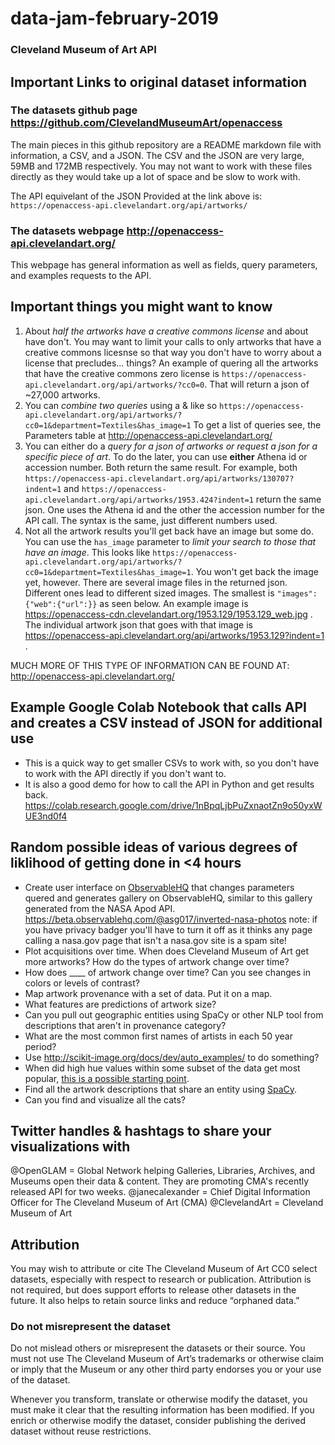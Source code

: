 # data-jam-february-2019
### Cleveland Museum of Art API


## Important Links to original dataset information

### The datasets github page https://github.com/ClevelandMuseumArt/openaccess
The main pieces in this github repository are a README markdown file with information, a CSV, and a JSON. The CSV and the JSON are very large, 59MB and 172MB respectively. You may not want to work with these files directly as they would take up a lot of space and be slow to work with.

The API equivelant of the JSON Provided at the link above is: `https://openaccess-api.clevelandart.org/api/artworks/`

### The datasets webpage http://openaccess-api.clevelandart.org/
This webpage has general information as well as fields, query parameters, and examples requests to the API. 

## Important things you might want to know
1. About _half the artworks have a creative commons license_ and about have don't. You may want to limit your calls to only artworks that have a creative commons licesnse so that way you don't have to worry about a license that precludes... things? An example of quering all the artworks that have the creative commons zero license is `https://openaccess-api.clevelandart.org/api/artworks/?cc0=0`. That will return a json of ~27,000 artworks.
2. You can *combine two queries* using a & like so `https://openaccess-api.clevelandart.org/api/artworks/?cc0=1&department=Textiles&has_image=1` To get a list of queries see, the Parameters table at http://openaccess-api.clevelandart.org/
3. You can either do a *query for a json of artworks or request a json for a specific piece of art*. To do the later, you can use <b>either</b> Athena id or accession number. Both return the same result. For example, both `https://openaccess-api.clevelandart.org/api/artworks/130707?indent=1` and `https://openaccess-api.clevelandart.org/api/artworks/1953.424?indent=1` return the same json. One uses the Athena id and the other the accession number for the API call. The syntax is the same, just different numbers used.
4. Not all the artwork results you'll get back have an image but some do. You can use the `has_image` parameter to *limit your search to those that have an image*. This looks like `https://openaccess-api.clevelandart.org/api/artworks/?cc0=1&department=Textiles&has_image=1`. You won't get back the image yet, however. There are several image files in the returned json. Different ones lead to different sized images. The smallest is `"images":{"web":{"url":`<url you want is here>`}}` as seen below. An example image is https://openaccess-cdn.clevelandart.org/1953.129/1953.129_web.jpg . The individual artwork json that goes with that image is https://openaccess-api.clevelandart.org/api/artworks/1953.129?indent=1 .

MUCH MORE OF THIS TYPE OF INFORMATION CAN BE FOUND AT: http://openaccess-api.clevelandart.org/


## Example Google Colab Notebook that calls API and creates a CSV instead of JSON for additional use
- This is a quick way to get smaller CSVs to work with, so you don't have to work with the API directly if you don't want to.
- It is also a good demo for how to call the API in Python and get results back.
https://colab.research.google.com/drive/1nBpqLjbPuZxnaotZn9o50yxWUE3nd0f4

## Random possible ideas of various degrees of liklihood of getting done in <4 hours
- Create user interface on <a href="https://beta.observablehq.com/">ObservableHQ</a> that changes parameters quered and generates gallery on ObservableHQ, similar to this gallery generated from the NASA Apod API. https://beta.observablehq.com/@asg017/inverted-nasa-photos note: if you have privacy badger you'll have to turn it off as it thinks any page calling a nasa.gov page that isn't a nasa.gov site is a spam site!
- Plot acquisitions over time. When does Cleveland Museum of Art get more artworks? How do the types of artwork change over time? 
- How does ____ of artwork change over time? Can you see changes in colors or levels of contrast?
- Map artwork provenance with a set of data. Put it on a map. 
- What features are predictions of artwork size?
- Can you pull out geographic entities using SpaCy or other NLP tool from descriptions that aren't in provenance category?
- What are the most common first names of artists in each 50 year period?
- Use http://scikit-image.org/docs/dev/auto_examples/ to do something?
- When did high hue values within some subset of the data get most popular, <a href="http://scikit-image.org/docs/dev/auto_examples/color_exposure/plot_rgb_to_hsv.html#sphx-glr-auto-examples-color-exposure-plot-rgb-to-hsv-py">this is a possible starting point</a>.
- Find all the artwork descriptions that share an entity using <a href="https://spacy.io/">SpaCy</a>. 
- Can you find and visualize all the cats?

## Twitter handles & hashtags to share your visualizations with
@OpenGLAM = Global Network helping Galleries, Libraries, Archives, and Museums open their data & content. They are promoting CMA's recently released API for two weeks.
@janecalexander = Chief Digital Information Officer for The Cleveland Museum of Art (CMA)
@ClevelandArt = Cleveland Museum of Art

## Attribution 
You may wish to attribute or cite The Cleveland Museum of Art CC0 select datasets, especially with respect to research or publication. Attribution is not required, but does support efforts to release other datasets in the future. It also helps to retain source links and reduce “orphaned data.”  

### Do not misrepresent the dataset
Do not mislead others or misrepresent the datasets or their source. You must not use The Cleveland Museum of Art’s trademarks or otherwise claim or imply that the Museum or any other third party endorses you or your use of the dataset. 

Whenever you transform, translate or otherwise modify the dataset, you must make it clear that the resulting information has been modified. If you enrich or otherwise modify the dataset, consider publishing the derived dataset without reuse restrictions. 




